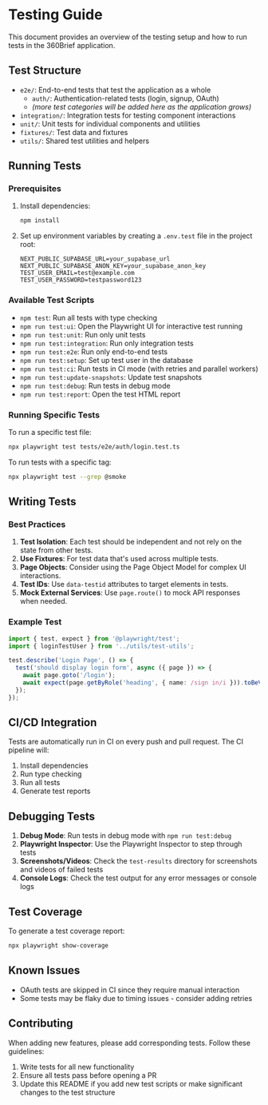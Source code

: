 # Testing Guide

This document provides an overview of the testing setup and how to run tests in the 360Brief application.

## Test Structure

- `e2e/`: End-to-end tests that test the application as a whole
  - `auth/`: Authentication-related tests (login, signup, OAuth)
  - *(more test categories will be added here as the application grows)*
- `integration/`: Integration tests for testing component interactions
- `unit/`: Unit tests for individual components and utilities
- `fixtures/`: Test data and fixtures
- `utils/`: Shared test utilities and helpers

## Running Tests

### Prerequisites

1. Install dependencies:
   ```bash
   npm install
   ```

2. Set up environment variables by creating a `.env.test` file in the project root:
   ```env
   NEXT_PUBLIC_SUPABASE_URL=your_supabase_url
   NEXT_PUBLIC_SUPABASE_ANON_KEY=your_supabase_anon_key
   TEST_USER_EMAIL=test@example.com
   TEST_USER_PASSWORD=testpassword123
   ```

### Available Test Scripts

- `npm test`: Run all tests with type checking
- `npm run test:ui`: Open the Playwright UI for interactive test running
- `npm run test:unit`: Run only unit tests
- `npm run test:integration`: Run only integration tests
- `npm run test:e2e`: Run only end-to-end tests
- `npm run test:setup`: Set up test user in the database
- `npm run test:ci`: Run tests in CI mode (with retries and parallel workers)
- `npm run test:update-snapshots`: Update test snapshots
- `npm run test:debug`: Run tests in debug mode
- `npm run test:report`: Open the test HTML report

### Running Specific Tests

To run a specific test file:

```bash
npx playwright test tests/e2e/auth/login.test.ts
```

To run tests with a specific tag:

```bash
npx playwright test --grep @smoke
```

## Writing Tests

### Best Practices

1. **Test Isolation**: Each test should be independent and not rely on the state from other tests.
2. **Use Fixtures**: For test data that's used across multiple tests.
3. **Page Objects**: Consider using the Page Object Model for complex UI interactions.
4. **Test IDs**: Use `data-testid` attributes to target elements in tests.
5. **Mock External Services**: Use `page.route()` to mock API responses when needed.

### Example Test

```typescript
import { test, expect } from '@playwright/test';
import { loginTestUser } from '../utils/test-utils';

test.describe('Login Page', () => {
  test('should display login form', async ({ page }) => {
    await page.goto('/login');
    await expect(page.getByRole('heading', { name: /sign in/i })).toBeVisible();
  });
});
```

## CI/CD Integration

Tests are automatically run in CI on every push and pull request. The CI pipeline will:

1. Install dependencies
2. Run type checking
3. Run all tests
4. Generate test reports

## Debugging Tests

1. **Debug Mode**: Run tests in debug mode with `npm run test:debug`
2. **Playwright Inspector**: Use the Playwright Inspector to step through tests
3. **Screenshots/Videos**: Check the `test-results` directory for screenshots and videos of failed tests
4. **Console Logs**: Check the test output for any error messages or console logs

## Test Coverage

To generate a test coverage report:

```bash
npx playwright show-coverage
```

## Known Issues

- OAuth tests are skipped in CI since they require manual interaction
- Some tests may be flaky due to timing issues - consider adding retries

## Contributing

When adding new features, please add corresponding tests. Follow these guidelines:

1. Write tests for all new functionality
2. Ensure all tests pass before opening a PR
3. Update this README if you add new test scripts or make significant changes to the test structure

